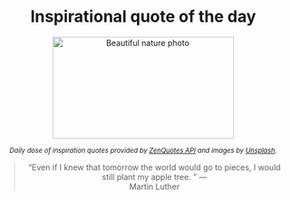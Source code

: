 
<div align="center">

# Inspirational quote of the day

<img src="./data/photo.jpeg" alt="Beautiful nature photo" width="320" height="180">

<sub><i>Daily dose of inspiration quotes provided by [ZenQuotes API](https://zenquotes.io/) and images by [Unsplash](https://unsplash.com/).</i></sub>


<blockquote>&ldquo;Even if I knew that tomorrow the world would go to pieces, I would still plant my apple tree. &rdquo; &mdash; <footer>Martin Luther</footer></blockquote>

</div>

